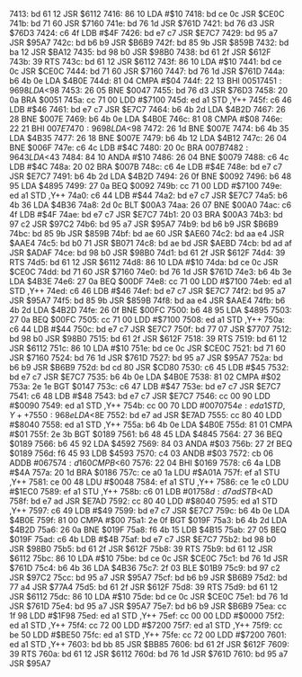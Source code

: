 7413: bd 61 12  JSR    $6112
7416: 86 10     LDA    #$10
7418: bd ce 0c  JSR    $CE0C
741b: bd 71 60  JSR    $7160
741e: bd 76 1d  JSR    $761D
7421: bd 76 d3  JSR    $76D3
7424: c6 4f     LDB    #$4F
7426: bd e7 c7  JSR    $E7C7
7429: bd 95 a7  JSR    $95A7
742c: bd b6 b9  JSR    $B6B9
742f: bd 85 9b  JSR    $859B
7432: bd ba 12  JSR    $BA12
7435: bd 98 b0  JSR    $98B0
7438: bd 61 2f  JSR    $612F
743b: 39        RTS
743c: bd 61 12  JSR    $6112
743f: 86 10     LDA    #$10
7441: bd ce 0c  JSR    $CE0C
7444: bd 71 60  JSR    $7160
7447: bd 76 1d  JSR    $761D
744a: b6 4b 0e  LDA    $4B0E
744d: 81 04     CMPA   #$04
744f: 22 13     BHI    $0051
7451: 96 98     LDA    <$98
7453: 26 05     BNE    $0047
7455: bd 76 d3  JSR    $76D3
7458: 20 0a     BRA    $0051
745a: cc 71 00  LDD    #$7100
745d: ed a1     STD    ,Y++
745f: c6 46     LDB    #$46
7461: bd e7 c7  JSR    $E7C7
7464: b6 4b 2d  LDA    $4B2D
7467: 26 28     BNE    $007E
7469: b6 4b 0e  LDA    $4B0E
746c: 81 08     CMPA   #$08
746e: 22 21     BHI    $007E
7470: 96 98     LDA    <$98
7472: 26 1d     BNE    $007E
7474: b6 4b 35  LDA    $4B35
7477: 26 18     BNE    $007E
7479: b6 4b 12  LDA    $4B12
747c: 26 04     BNE    $006F
747e: c6 4c     LDB    #$4C
7480: 20 0c     BRA    $007B
7482: 96 43     LDA    <$43
7484: 84 10     ANDA   #$10
7486: 26 04     BNE    $0079
7488: c6 4c     LDB    #$4C
748a: 20 02     BRA    $007B
748c: c6 4e     LDB    #$4E
748e: bd e7 c7  JSR    $E7C7
7491: b6 4b 2d  LDA    $4B2D
7494: 26 0f     BNE    $0092
7496: b6 48 95  LDA    $4895
7499: 27 0a     BEQ    $0092
749b: cc 71 00  LDD    #$7100
749e: ed a1     STD    ,Y++
74a0: c6 44     LDB    #$44
74a2: bd e7 c7  JSR    $E7C7
74a5: b6 4b 36  LDA    $4B36
74a8: 2d 0c     BLT    $00A3
74aa: 26 07     BNE    $00A0
74ac: c6 4f     LDB    #$4F
74ae: bd e7 c7  JSR    $E7C7
74b1: 20 03     BRA    $00A3
74b3: bd 97 c2  JSR    $97C2
74b6: bd 95 a7  JSR    $95A7
74b9: bd b6 b9  JSR    $B6B9
74bc: bd 85 9b  JSR    $859B
74bf: bd ae 60  JSR    $AE60
74c2: bd aa e4  JSR    $AAE4
74c5: bd b0 71  JSR    $B071
74c8: bd ae bd  JSR    $AEBD
74cb: bd ad af  JSR    $ADAF
74ce: bd 98 b0  JSR    $98B0
74d1: bd 61 2f  JSR    $612F
74d4: 39        RTS
74d5: bd 61 12  JSR    $6112
74d8: 86 10     LDA    #$10
74da: bd ce 0c  JSR    $CE0C
74dd: bd 71 60  JSR    $7160
74e0: bd 76 1d  JSR    $761D
74e3: b6 4b 3e  LDA    $4B3E
74e6: 27 0a     BEQ    $00DF
74e8: cc 71 00  LDD    #$7100
74eb: ed a1     STD    ,Y++
74ed: c6 46     LDB    #$46
74ef: bd e7 c7  JSR    $E7C7
74f2: bd 95 a7  JSR    $95A7
74f5: bd 85 9b  JSR    $859B
74f8: bd aa e4  JSR    $AAE4
74fb: b6 4b 2d  LDA    $4B2D
74fe: 26 0f     BNE    $00FC
7500: b6 48 95  LDA    $4895
7503: 27 0a     BEQ    $00FC
7505: cc 71 00  LDD    #$7100
7508: ed a1     STD    ,Y++
750a: c6 44     LDB    #$44
750c: bd e7 c7  JSR    $E7C7
750f: bd 77 07  JSR    $7707
7512: bd 98 b0  JSR    $98B0
7515: bd 61 2f  JSR    $612F
7518: 39        RTS
7519: bd 61 12  JSR    $6112
751c: 86 10     LDA    #$10
751e: bd ce 0c  JSR    $CE0C
7521: bd 71 60  JSR    $7160
7524: bd 76 1d  JSR    $761D
7527: bd 95 a7  JSR    $95A7
752a: bd b6 b9  JSR    $B6B9
752d: bd cd 80  JSR    $CD80
7530: c6 45     LDB    #$45
7532: bd e7 c7  JSR    $E7C7
7535: b6 4b 0e  LDA    $4B0E
7538: 81 02     CMPA   #$02
753a: 2e 1e     BGT    $0147
753c: c6 47     LDB    #$47
753e: bd e7 c7  JSR    $E7C7
7541: c6 48     LDB    #$48
7543: bd e7 c7  JSR    $E7C7
7546: cc 00 90  LDD    #$0090
7549: ed a1     STD    ,Y++
754b: cc 00 70  LDD    #$0070
754e: ed a1     STD    ,Y++
7550: 96 8e     LDA    <$8E
7552: bd e7 ad  JSR    $E7AD
7555: cc 80 40  LDD    #$8040
7558: ed a1     STD    ,Y++
755a: b6 4b 0e  LDA    $4B0E
755d: 81 01     CMPA   #$01
755f: 2e 3b     BGT    $0189
7561: b6 48 45  LDA    $4845
7564: 27 36     BEQ    $0189
7566: b6 45 92  LDA    $4592
7569: 84 03     ANDA   #$03
756b: 27 2f     BEQ    $0189
756d: f6 45 93  LDB    $4593
7570: c4 03     ANDB   #$03
7572: cb 06     ADDB   #$06
7574: d1 60     CMPB   <$60
7576: 22 04     BHI    $0169
7578: c6 4a     LDB    #$4A
757a: 20 1d     BRA    $0186
757c: ce a0 1a  LDU    #$A01A
757f: ef a1     STU    ,Y++
7581: ce 00 48  LDU    #$0048
7584: ef a1     STU    ,Y++
7586: ce 1e c0  LDU    #$1EC0
7589: ef a1     STU    ,Y++
758b: c6 01     LDB    #$01
758d: d7 ad     STB    <$AD
758f: bd e7 ad  JSR    $E7AD
7592: cc 80 40  LDD    #$8040
7595: ed a1     STD    ,Y++
7597: c6 49     LDB    #$49
7599: bd e7 c7  JSR    $E7C7
759c: b6 4b 0e  LDA    $4B0E
759f: 81 00     CMPA   #$00
75a1: 2e 0f     BGT    $019F
75a3: b6 4b 2d  LDA    $4B2D
75a6: 26 0a     BNE    $019F
75a8: f6 4b 15  LDB    $4B15
75ab: 27 05     BEQ    $019F
75ad: c6 4b     LDB    #$4B
75af: bd e7 c7  JSR    $E7C7
75b2: bd 98 b0  JSR    $98B0
75b5: bd 61 2f  JSR    $612F
75b8: 39        RTS
75b9: bd 61 12  JSR    $6112
75bc: 86 10     LDA    #$10
75be: bd ce 0c  JSR    $CE0C
75c1: bd 76 1d  JSR    $761D
75c4: b6 4b 36  LDA    $4B36
75c7: 2f 03     BLE    $01B9
75c9: bd 97 c2  JSR    $97C2
75cc: bd 95 a7  JSR    $95A7
75cf: bd b6 b9  JSR    $B6B9
75d2: bd 77 a4  JSR    $77A4
75d5: bd 61 2f  JSR    $612F
75d8: 39        RTS
75d9: bd 61 12  JSR    $6112
75dc: 86 10     LDA    #$10
75de: bd ce 0c  JSR    $CE0C
75e1: bd 76 1d  JSR    $761D
75e4: bd 95 a7  JSR    $95A7
75e7: bd b6 b9  JSR    $B6B9
75ea: cc 1f 98  LDD    #$1F98
75ed: ed a1     STD    ,Y++
75ef: cc 00 00  LDD    #$0000
75f2: ed a1     STD    ,Y++
75f4: cc 72 00  LDD    #$7200
75f7: ed a1     STD    ,Y++
75f9: cc be 50  LDD    #$BE50
75fc: ed a1     STD    ,Y++
75fe: cc 72 00  LDD    #$7200
7601: ed a1     STD    ,Y++
7603: bd bb 85  JSR    $BB85
7606: bd 61 2f  JSR    $612F
7609: 39        RTS
760a: bd 61 12  JSR    $6112
760d: bd 76 1d  JSR    $761D
7610: bd 95 a7  JSR    $95A7
